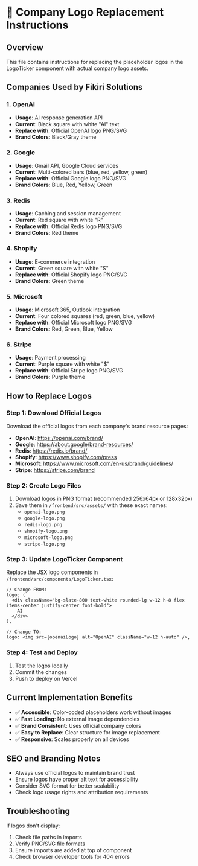 # 🏢 Company Logo Replacement Instructions

## Overview
This file contains instructions for replacing the placeholder logos in the LogoTicker component with actual company logo assets.

## Companies Used by Fikiri Solutions

### 1. **OpenAI** 
- **Usage**: AI response generation API
- **Current**: Black square with white "AI" text
- **Replace with**: Official OpenAI logo PNG/SVG
- **Brand Colors**: Black/Gray theme

### 2. **Google** 
- **Usage**: Gmail API, Google Cloud services
- **Current**: Multi-colored bars (blue, red, yellow, green)
- **Replace with**: Official Google logo PNG/SVG
- **Brand Colors**: Blue, Red, Yellow, Green

### 3. **Redis**
- **Usage**: Caching and session management
- **Current**: Red square with white "R"
- **Replace with**: Official Redis logo PNG/SVG
- **Brand Colors**: Red theme

### 4. **Shopify**
- **Usage**: E-commerce integration
- **Current**: Green square with white "S"
- **Replace with**: Official Shopify logo PNG/SVG
- **Brand Colors**: Green theme

### 5. **Microsoft**
- **Usage**: Microsoft 365, Outlook integration
- **Current**: Four colored squares (red, green, blue, yellow)
- **Replace with**: Official Microsoft logo PNG/SVG
- **Brand Colors**: Red, Green, Blue, Yellow

### 6. **Stripe**
- **Usage**: Payment processing
- **Current**: Purple square with white "$"
- **Replace with**: Official Stripe logo PNG/SVG
- **Brand Colors**: Purple theme

## How to Replace Logos

### Step 1: Download Official Logos
Download the official logos from each company's brand resource pages:

- **OpenAI**: https://openai.com/brand/
- **Google**: https://about.google/brand-resources/
- **Redis**: https://redis.io/brand/
- **Shopify**: https://www.shopify.com/press
- **Microsoft**: https://www.microsoft.com/en-us/brand/guidelines/
- **Stripe**: https://stripe.com/brand

### Step 2: Create Logo Files
1. Download logos in PNG format (recommended 256x64px or 128x32px)
2. Save them in `/frontend/src/assets/` with these exact names:
   - `openai-logo.png`
   - `google-logo.png`
   - `redis-logo.png`
   - `shopify-logo.png`
   - `microsoft-logo.png`
   - `stripe-logo.png`

### Step 3: Update LogoTicker Component
Replace the JSX logo components in `/frontend/src/components/LogoTicker.tsx`:

```tsx
// Change FROM:
logo: (
  <div className="bg-slate-800 text-white rounded-lg w-12 h-8 flex items-center justify-center font-bold">
    AI
  </div>
),

// Change TO:
logo: <img src={openaiLogo} alt="OpenAI" className="w-12 h-auto" />,
```

### Step 4: Test and Deploy
1. Test the logos locally
2. Commit the changes
3. Push to deploy on Vercel

## Current Implementation Benefits
- ✅ **Accessible**: Color-coded placeholders work without images
- ✅ **Fast Loading**: No external image dependencies
- ✅ **Brand Consistent**: Uses official company colors
- ✅ **Easy to Replace**: Clear structure for image replacement
- ✅ **Responsive**: Scales properly on all devices

## SEO and Branding Notes
- Always use official logos to maintain brand trust
- Ensure logos have proper alt text for accessibility
- Consider SVG format for better scalability
- Check logo usage rights and attribution requirements

## Troubleshooting
If logos don't display:
1. Check file paths in imports
2. Verify PNG/SVG file formats
3. Ensure imports are added at top of component
4. Check browser developer tools for 404 errors

